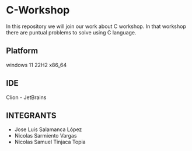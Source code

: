 # C-Workshop
In this repository we will join our work about C workshop. In that workshop there are puntual problems to solve using C language.

## Platform
windows 11 22H2 x86_64

## IDE
Clion - JetBrains

## INTEGRANTS
- Jose Luis Salamanca López
- Nicolas Sarmiento Vargas
- Nicolas Samuel Tinjaca Topia

